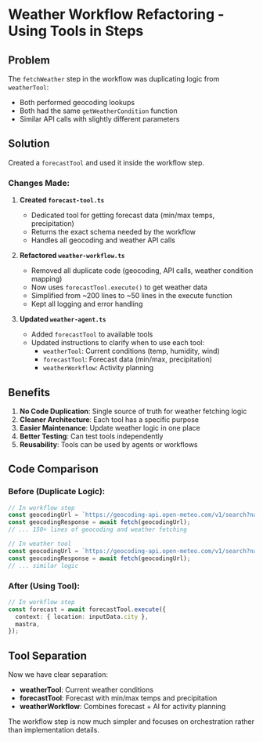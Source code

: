 # Weather Workflow Refactoring - Using Tools in Steps

## Problem
The `fetchWeather` step in the workflow was duplicating logic from `weatherTool`:
- Both performed geocoding lookups
- Both had the same `getWeatherCondition` function
- Similar API calls with slightly different parameters

## Solution
Created a `forecastTool` and used it inside the workflow step.

### Changes Made:

1. **Created `forecast-tool.ts`**
   - Dedicated tool for getting forecast data (min/max temps, precipitation)
   - Returns the exact schema needed by the workflow
   - Handles all geocoding and weather API calls

2. **Refactored `weather-workflow.ts`**
   - Removed all duplicate code (geocoding, API calls, weather condition mapping)
   - Now uses `forecastTool.execute()` to get weather data
   - Simplified from ~200 lines to ~50 lines in the execute function
   - Kept all logging and error handling

3. **Updated `weather-agent.ts`**
   - Added `forecastTool` to available tools
   - Updated instructions to clarify when to use each tool:
     - `weatherTool`: Current conditions (temp, humidity, wind)
     - `forecastTool`: Forecast data (min/max, precipitation)
     - `weatherWorkflow`: Activity planning

## Benefits

1. **No Code Duplication**: Single source of truth for weather fetching logic
2. **Cleaner Architecture**: Each tool has a specific purpose
3. **Easier Maintenance**: Update weather logic in one place
4. **Better Testing**: Can test tools independently
5. **Reusability**: Tools can be used by agents or workflows

## Code Comparison

### Before (Duplicate Logic):
```typescript
// In workflow step
const geocodingUrl = `https://geocoding-api.open-meteo.com/v1/search?name=${encodeURIComponent(inputData.city)}&count=1`;
const geocodingResponse = await fetch(geocodingUrl);
// ... 150+ lines of geocoding and weather fetching

// In weather tool
const geocodingUrl = `https://geocoding-api.open-meteo.com/v1/search?name=${encodeURIComponent(location)}&count=1`;
const geocodingResponse = await fetch(geocodingUrl);
// ... similar logic
```

### After (Using Tool):
```typescript
// In workflow step
const forecast = await forecastTool.execute({
  context: { location: inputData.city },
  mastra,
});
```

## Tool Separation

Now we have clear separation:
- **weatherTool**: Current weather conditions
- **forecastTool**: Forecast with min/max temps and precipitation
- **weatherWorkflow**: Combines forecast + AI for activity planning

The workflow step is now much simpler and focuses on orchestration rather than implementation details.
